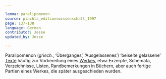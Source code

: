 ```yaml
---

lemma: paralipomenon
source: plachta_editionswissenschaft_1997
page: 137-138
language: German
contributor: Jesse
updated_by: Jesse

---
```

Paralipomenon (_griech._, ‘Überganges’, ‘Ausgelassenes’) ‘beiseite gelassene’ [Texte](text.html) häufig zur Vorbereitung eines [Werkes](work.html), etwa Exzerpte, Schemata, Verzeichnisse, Listen, Randbemerkungen in Büchern, aber auch fertige Partien eines Werkes, die später ausgeschieden wurden.
